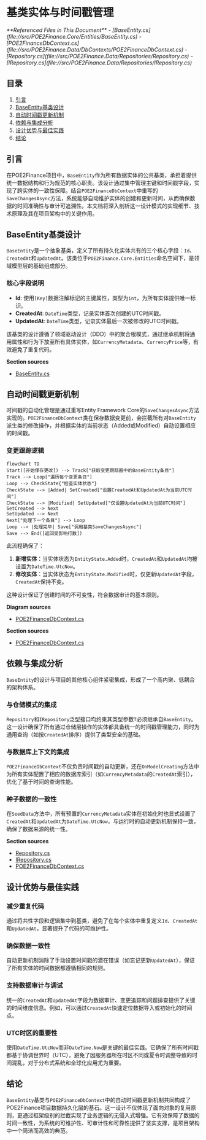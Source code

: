 # 基类实体与时间戳管理

<cite>
**Referenced Files in This Document**  
- [BaseEntity.cs](file://src/POE2Finance.Core/Entities/BaseEntity.cs)
- [POE2FinanceDbContext.cs](file://src/POE2Finance.Data/DbContexts/POE2FinanceDbContext.cs)
- [Repository.cs](file://src/POE2Finance.Data/Repositories/Repository.cs)
- [IRepository.cs](file://src/POE2Finance.Data/Repositories/IRepository.cs)
</cite>

## 目录
1. [引言](#引言)
2. [BaseEntity基类设计](#baseentity基类设计)
3. [自动时间戳更新机制](#自动时间戳更新机制)
4. [依赖与集成分析](#依赖与集成分析)
5. [设计优势与最佳实践](#设计优势与最佳实践)
6. [结论](#结论)

## 引言
在POE2Finance项目中，`BaseEntity`作为所有数据实体的公共基类，承担着提供统一数据结构和行为规范的核心职责。该设计通过集中管理主键和时间戳字段，实现了跨实体的一致性保障。结合`POE2FinanceDbContext`中重写的`SaveChangesAsync`方法，系统能够自动维护实体的创建和更新时间，从而确保数据的时间准确性与审计可追溯性。本文档将深入剖析这一设计模式的实现细节、技术原理及其在项目架构中的关键作用。

## BaseEntity基类设计

`BaseEntity`是一个抽象基类，定义了所有持久化实体共有的三个核心字段：`Id`、`CreatedAt`和`UpdatedAt`。该类位于`POE2Finance.Core.Entities`命名空间下，是领域模型层的基础组成部分。

### 核心字段说明
- **Id**: 使用`[Key]`数据注解标记的主键属性，类型为`int`，为所有实体提供唯一标识。
- **CreatedAt**: `DateTime`类型，记录实体首次创建的UTC时间戳。
- **UpdatedAt**: `DateTime`类型，记录实体最后一次被修改的UTC时间戳。

该基类的设计遵循了领域驱动设计（DDD）中的聚合根模式，通过继承机制将通用属性和行为下放至所有具体实体，如`CurrencyMetadata`、`CurrencyPrice`等，有效避免了重复代码。

**Section sources**
- [BaseEntity.cs](file://src/POE2Finance.Core/Entities/BaseEntity.cs#L7-L24)

## 自动时间戳更新机制

时间戳的自动化管理是通过重写Entity Framework Core的`SaveChangesAsync`方法实现的。`POE2FinanceDbContext`类在保存数据变更前，会拦截所有对`BaseEntity`派生类的修改操作，并根据实体的当前状态（Added或Modified）自动设置相应的时间戳。

### 变更跟踪逻辑
```mermaid
flowchart TD
Start([开始保存更改]) --> Track["获取变更跟踪器中的BaseEntity条目"]
Track --> Loop["遍历每个变更条目"]
Loop --> CheckState{"检查实体状态"}
CheckState --> |Added| SetCreated["设置CreatedAt和UpdatedAt为当前UTC时间"]
CheckState --> |Modified| SetUpdated["仅设置UpdatedAt为当前UTC时间"]
SetCreated --> Next
SetUpdated --> Next
Next["处理下一个条目"] --> Loop
Loop --> |处理完毕| Save["调用基类SaveChangesAsync"]
Save --> End([返回受影响行数])
```

此流程确保了：
1. **新增实体**：当实体状态为`EntityState.Added`时，`CreatedAt`和`UpdatedAt`均被设置为`DateTime.UtcNow`。
2. **修改实体**：当实体状态为`EntityState.Modified`时，仅更新`UpdatedAt`字段，`CreatedAt`保持不变。

这种设计保证了创建时间的不可变性，符合数据审计的基本原则。

**Diagram sources**
- [POE2FinanceDbContext.cs](file://src/POE2Finance.Data/DbContexts/POE2FinanceDbContext.cs#L157-L176)

**Section sources**
- [POE2FinanceDbContext.cs](file://src/POE2Finance.Data/DbContexts/POE2FinanceDbContext.cs#L157-L176)

## 依赖与集成分析

`BaseEntity`的设计与项目的其他核心组件紧密集成，形成了一个高内聚、低耦合的架构体系。

### 与仓储模式的集成
`Repository`和`IRepository`泛型接口均约束其类型参数`T`必须继承自`BaseEntity`。这一设计确保了所有通过仓储层操作的实体都具备统一的时间戳管理能力，同时为通用查询（如按`CreatedAt`排序）提供了类型安全的基础。

### 与数据库上下文的集成
`POE2FinanceDbContext`不仅负责时间戳的自动更新，还在`OnModelCreating`方法中为所有实体配置了相应的数据库索引（如`CurrencyMetadata`的`CreatedAt`索引），优化了基于时间的查询性能。

### 种子数据的一致性
在`SeedData`方法中，所有预置的`CurrencyMetadata`实体在初始化时也显式设置了`CreatedAt`和`UpdatedAt`为`DateTime.UtcNow`，与运行时的自动更新机制保持一致，确保了数据来源的统一性。

**Section sources**
- [Repository.cs](file://src/POE2Finance.Data/Repositories/Repository.cs#L10-L11)
- [IRepository.cs](file://src/POE2Finance.Data/Repositories/IRepository.cs#L10-L11)
- [POE2FinanceDbContext.cs](file://src/POE2Finance.Data/DbContexts/POE2FinanceDbContext.cs#L120-L147)

## 设计优势与最佳实践

### 减少重复代码
通过将共性字段和逻辑集中到基类，避免了在每个实体中重复定义`Id`、`CreatedAt`和`UpdatedAt`，显著提升了代码的可维护性。

### 确保数据一致性
自动更新机制消除了手动设置时间戳的潜在错误（如忘记更新`UpdatedAt`），保证了所有实体的时间数据都遵循相同的规则。

### 支持数据审计与调试
统一的`CreatedAt`和`UpdatedAt`字段为数据审计、变更追踪和问题排查提供了关键的时间维度信息。例如，可以通过`CreatedAt`快速定位数据导入或初始化的时间点。

### UTC时区的重要性
使用`DateTime.UtcNow`而非`DateTime.Now`是关键的最佳实践。它确保了所有时间戳都基于协调世界时（UTC），避免了因服务器所在时区不同或夏令时调整导致的时间混乱，对于分布式系统和全球化应用尤为重要。

## 结论
`BaseEntity`基类与`POE2FinanceDbContext`中的自动时间戳更新机制共同构成了POE2Finance项目数据持久化层的基石。这一设计不仅体现了面向对象的复用原则，更通过框架级别的拦截实现了业务逻辑的无侵入式增强。它有效保障了数据的时间一致性，为系统的可维护性、可审计性和可靠性提供了坚实支撑，是项目架构中一个简洁而高效的典范。